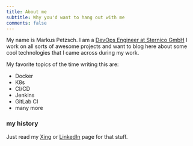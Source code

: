 ```yaml
---
title: About me
subtitle: Why you'd want to hang out with me
comments: false
---
```


My name is Markus Petzsch. I am a [DevOps Engineer at Sternico GmbH](https://sternico.com)
I work on all sorts of awesome projects and want to blog here about some cool technologies that I came across during my work.

My favorite topics of the time writing this are:

- Docker
- K8s
- CI/CD
- Jenkins
- GitLab CI
- many more

### my history

Just read my [Xing](https://www.xing.com/profile/Markus_Petzsch) or [LinkedIn](https://linkedin.com/in/petzsch) page for that stuff.
